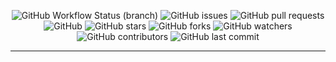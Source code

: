 <p align="center">
<img alt="GitHub Workflow Status (branch)" src="https://img.shields.io/github/workflow/status/yusubx/Corona-news/Flutter%20CI/master">
<img alt="GitHub issues" src="https://img.shields.io/github/issues/yusubx/Corona-news">
<img alt="GitHub pull requests" src="https://img.shields.io/github/issues-pr/yusubx/Corona-news">
<img alt="GitHub" src="https://img.shields.io/github/license/yusubx/Corona-news"> 
<img alt="GitHub stars" src="https://img.shields.io/github/stars/yusubx/Corona-news">
<img alt="GitHub forks" src="https://img.shields.io/github/forks/yusubx/Corona-news">
<img alt="GitHub watchers" src="https://img.shields.io/github/watchers/yusubx/Corona-news">
<img alt="GitHub contributors" src="https://img.shields.io/github/contributors/yusubx/Corona-news">
<img alt="GitHub last commit" src="https://img.shields.io/github/last-commit/yusubx/Corona-news">
</p>

---


